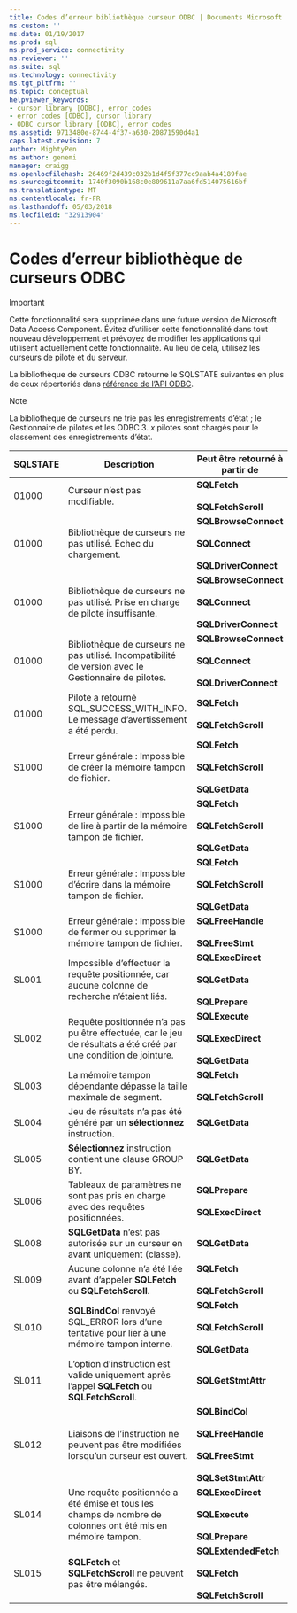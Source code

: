 ```yaml
---
title: Codes d’erreur bibliothèque curseur ODBC | Documents Microsoft
ms.custom: ''
ms.date: 01/19/2017
ms.prod: sql
ms.prod_service: connectivity
ms.reviewer: ''
ms.suite: sql
ms.technology: connectivity
ms.tgt_pltfrm: ''
ms.topic: conceptual
helpviewer_keywords:
- cursor library [ODBC], error codes
- error codes [ODBC], cursor library
- ODBC cursor library [ODBC], error codes
ms.assetid: 9713480e-8744-4f37-a630-20871590d4a1
caps.latest.revision: 7
author: MightyPen
ms.author: genemi
manager: craigg
ms.openlocfilehash: 26469f2d439c032b1d4f5f377cc9aab4a4189fae
ms.sourcegitcommit: 1740f3090b168c0e809611a7aa6fd514075616bf
ms.translationtype: MT
ms.contentlocale: fr-FR
ms.lasthandoff: 05/03/2018
ms.locfileid: "32913904"
---
```

# <a name="odbc-cursor-library-error-codes"></a>Codes d’erreur bibliothèque de curseurs ODBC
> [!IMPORTANT]  
>  Cette fonctionnalité sera supprimée dans une future version de Microsoft Data Access Component. Évitez d’utiliser cette fonctionnalité dans tout nouveau développement et prévoyez de modifier les applications qui utilisent actuellement cette fonctionnalité. Au lieu de cela, utilisez les curseurs de pilote et du serveur.  
  
 La bibliothèque de curseurs ODBC retourne le SQLSTATE suivantes en plus de ceux répertoriés dans [référence de l’API ODBC](../../../odbc/reference/syntax/odbc-api-reference.md).  
  
> [!NOTE]  
>  La bibliothèque de curseurs ne trie pas les enregistrements d’état ; le Gestionnaire de pilotes et les ODBC 3. *x* pilotes sont chargés pour le classement des enregistrements d’état.  
  
|SQLSTATE| Description|Peut être retourné à partir de|  
|--------------|-----------------|--------------------------|  
|01000|Curseur n’est pas modifiable.|**SQLFetch**<br /><br /> **SQLFetchScroll**|  
|01000|Bibliothèque de curseurs ne pas utilisé. Échec du chargement.|**SQLBrowseConnect**<br /><br /> **SQLConnect**<br /><br /> **SQLDriverConnect**|  
|01000|Bibliothèque de curseurs ne pas utilisé. Prise en charge de pilote insuffisante.|**SQLBrowseConnect**<br /><br /> **SQLConnect**<br /><br /> **SQLDriverConnect**|  
|01000|Bibliothèque de curseurs ne pas utilisé. Incompatibilité de version avec le Gestionnaire de pilotes.|**SQLBrowseConnect**<br /><br /> **SQLConnect**<br /><br /> **SQLDriverConnect**|  
|01000|Pilote a retourné SQL_SUCCESS_WITH_INFO. Le message d’avertissement a été perdu.|**SQLFetch**<br /><br /> **SQLFetchScroll**|  
|S1000|Erreur générale : Impossible de créer la mémoire tampon de fichier.|**SQLFetch**<br /><br /> **SQLFetchScroll**<br /><br /> **SQLGetData**|  
|S1000|Erreur générale : Impossible de lire à partir de la mémoire tampon de fichier.|**SQLFetch**<br /><br /> **SQLFetchScroll**<br /><br /> **SQLGetData**|  
|S1000|Erreur générale : Impossible d’écrire dans la mémoire tampon de fichier.|**SQLFetch**<br /><br /> **SQLFetchScroll**<br /><br /> **SQLGetData**|  
|S1000|Erreur générale : Impossible de fermer ou supprimer la mémoire tampon de fichier.|**SQLFreeHandle**<br /><br /> **SQLFreeStmt**|  
|SL001|Impossible d’effectuer la requête positionnée, car aucune colonne de recherche n’étaient liés.|**SQLExecDirect**<br /><br /> **SQLGetData**<br /><br /> **SQLPrepare**|  
|SL002|Requête positionnée n’a pas pu être effectuée, car le jeu de résultats a été créé par une condition de jointure.|**SQLExecute**<br /><br /> **SQLExecDirect**<br /><br /> **SQLGetData**|  
|SL003|La mémoire tampon dépendante dépasse la taille maximale de segment.|**SQLFetch**<br /><br /> **SQLFetchScroll**|  
|SL004|Jeu de résultats n’a pas été généré par un **sélectionnez** instruction.|**SQLGetData**|  
|SL005|**Sélectionnez** instruction contient une clause GROUP BY.|**SQLGetData**|  
|SL006|Tableaux de paramètres ne sont pas pris en charge avec des requêtes positionnées.|**SQLPrepare**<br /><br /> **SQLExecDirect**|  
|SL008|**SQLGetData** n’est pas autorisée sur un curseur en avant uniquement (classe).|**SQLGetData**|  
|SL009|Aucune colonne n’a été liée avant d’appeler **SQLFetch** ou **SQLFetchScroll**.|**SQLFetch**<br /><br /> **SQLFetchScroll**|  
|SL010|**SQLBindCol** renvoyé SQL_ERROR lors d’une tentative pour lier à une mémoire tampon interne.|**SQLFetch**<br /><br /> **SQLFetchScroll**<br /><br /> **SQLGetData**|  
|SL011|L’option d’instruction est valide uniquement après l’appel **SQLFetch** ou **SQLFetchScroll**.|**SQLGetStmtAttr**|  
|SL012|Liaisons de l’instruction ne peuvent pas être modifiées lorsqu’un curseur est ouvert.|**SQLBindCol**<br /><br /> **SQLFreeHandle**<br /><br /> **SQLFreeStmt**<br /><br /> **SQLSetStmtAttr**|  
|SL014|Une requête positionnée a été émise et tous les champs de nombre de colonnes ont été mis en mémoire tampon.|**SQLExecDirect**<br /><br /> **SQLExecute**<br /><br /> **SQLPrepare**|  
|SL015|**SQLFetch** et **SQLFetchScroll** ne peuvent pas être mélangés.|**SQLExtendedFetch**<br /><br /> **SQLFetch**<br /><br /> **SQLFetchScroll**|
